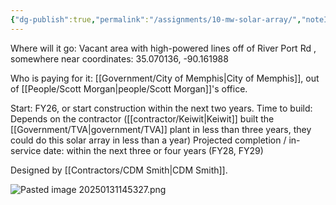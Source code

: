 ```yaml
---
{"dg-publish":true,"permalink":"/assignments/10-mw-solar-array/","noteIcon":"","created":"2025-01-31T14:51:07.514-06:00"}
---
```


Where will it go: Vacant area with high-powered lines off of River Port Rd , somewhere near coordinates: 35.070136, -90.161988

Who is paying for it: [[Government/City of Memphis\|City of Memphis]], out of [[People/Scott Morgan\|people/Scott Morgan]]'s office.

Start: FY26, or start construction within the next two years.
Time to build: Depends on the contractor ([[contractor/Keiwit\|Keiwit]] built the [[Government/TVA\|government/TVA]] plant in less than three years, they could do this solar array in less than a year)
Projected completion / in-service date: within the next three or four years (FY28, FY29)

Designed by [[Contractors/CDM Smith\|CDM Smith]].

![Pasted image 20250131145327.png](/img/user/Pasted%20image%2020250131145327.png)